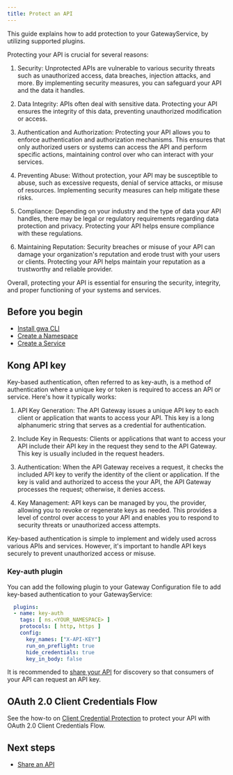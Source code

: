 ```yaml
---
title: Protect an API
---
```


This guide explains how to add protection to your GatewayService, by utilizing supported plugins.

Protecting your API is crucial for several reasons:

1. Security: Unprotected APIs are vulnerable to various security threats such as unauthorized access, data breaches, injection attacks, and more. By implementing security measures, you can safeguard your API and the data it handles.

2. Data Integrity: APIs often deal with sensitive data. Protecting your API ensures the integrity of this data, preventing unauthorized modification or access.

3. Authentication and Authorization: Protecting your API allows you to enforce authentication and authorization mechanisms. This ensures that only authorized users or systems can access the API and perform specific actions, maintaining control over who can interact with your services.

4. Preventing Abuse: Without protection, your API may be susceptible to abuse, such as excessive requests, denial of service attacks, or misuse of resources. Implementing security measures can help mitigate these risks.

5. Compliance: Depending on your industry and the type of data your API handles, there may be legal or regulatory requirements regarding data protection and privacy. Protecting your API helps ensure compliance with these regulations.

6. Maintaining Reputation: Security breaches or misuse of your API can damage your organization's reputation and erode trust with your users or clients. Protecting your API helps maintain your reputation as a trustworthy and reliable provider.

Overall, protecting your API is essential for ensuring the security, integrity, and proper functioning of your systems and services.

## Before you begin

- [Install gwa CLI](/how-to/gwa-install.md)
- [Create a Namespace](/resources/gwa-commands.md#namespacecreate)
- [Create a Service](/how-to/create-gateway-service.md)

## Kong API key

Key-based authentication, often referred to as key-auth, is a method of authentication where a unique key or token is required to access an API or service. Here's how it typically works:

1. API Key Generation: The API Gateway issues a unique API key to each client or application that wants to access your API. This key is a long alphanumeric string that serves as a credential for authentication.

2. Include Key in Requests: Clients or applications that want to access your API include their API key in the request they send to the API Gateway. This key is usually included in the request headers.

3. Authentication: When the API Gateway receives a request, it checks the included API key to verify the identity of the client or application. If the key is valid and authorized to access the your API, the API Gateway processes the request; otherwise, it denies access.

4. Key Management: API keys can be managed by you, the provider, allowing you to revoke or regenerate keys as needed. This provides a level of control over access to your API and enables you to respond to security threats or unauthorized access attempts.

Key-based authentication is simple to implement and widely used across various APIs and services. However, it's important to handle API keys securely to prevent unauthorized access or misuse.

### Key-auth plugin

You can add the following plugin to your Gateway Configuration file to add key-based authentication to your GatewayService:

```yaml
  plugins:
  - name: key-auth
    tags: [ ns.<YOUR_NAMESPACE> ]
    protocols: [ http, https ]
    config:
      key_names: ["X-API-KEY"]
      run_on_preflight: true
      hide_credentials: true
      key_in_body: false
```

It is recommended to [share your API](/how-to/api-discovery.md) for discovery so that consumers of your API can request an API key.

## OAuth 2.0 Client Credentials Flow

See the how-to on [Client Credential Protection](/how-to/client-cred-flow.md) to protect your API with OAuth 2.0 Client Credentials Flow.

## Next steps

- [Share an API](/how-to/api-discovery.md)





